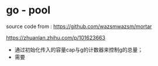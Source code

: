# go - pool
source code from : https://github.com/wazsmwazsm/mortar

https://zhuanlan.zhihu.com/p/101623663

- 通过初始化传入的容量cap与g的计数器来控制g的总量；
- 需要
